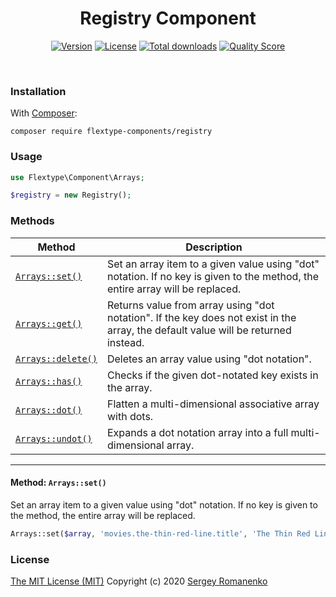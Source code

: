 <h1 align="center">Registry Component</h1>

<p align="center">
<a href="https://github.com/flextype-components/registry/releases"><img alt="Version" src="https://img.shields.io/github/release/flextype-components/registry.svg?label=version&color=green"></a> <a href="https://github.com/flextype-components/registry"><img src="https://img.shields.io/badge/license-MIT-blue.svg?color=green" alt="License"></a> <a href="https://github.com/flextype-components/registry"><img src="https://img.shields.io/github/downloads/flextype-components/registry/total.svg?color=green" alt="Total downloads"></a> <a href="https://scrutinizer-ci.com/g/flextype-components/registry?branch=master"><img src="https://img.shields.io/scrutinizer/g/flextype-components/registry.svg?branch=master&color=green" alt="Quality Score"></a>
</p>
<br>

### Installation

With [Composer](https://getcomposer.org):

```
composer require flextype-components/registry
```

### Usage

```php
use Flextype\Component\Arrays;

$registry = new Registry();
```

### Methods

| Method | Description |
|---|---|
| <a href="#array_set">`Arrays::set()`</a> | Set an array item to a given value using "dot" notation. If no key is given to the method, the entire array will be replaced. |
| <a href="#array_get">`Arrays::get()`</a> | Returns value from array using "dot notation". If the key does not exist in the array, the default value will be returned instead. |
| <a href="#array_delete">`Arrays::delete()`</a> | Deletes an array value using "dot notation". |
| <a href="#array_has">`Arrays::has()`</a> | Checks if the given dot-notated key exists in the array. |
| <a href="#array_dot">`Arrays::dot()`</a> | Flatten a multi-dimensional associative array with dots. |
| <a href="#array_undot">`Arrays::undot()`</a> | Expands a dot notation array into a full multi-dimensional array. |

<hr>

#### <a name="array_set"></a> Method: `Arrays::set()`

Set an array item to a given value using "dot" notation. If no key is given to the method, the entire array will be replaced.

```php
Arrays::set($array, 'movies.the-thin-red-line.title', 'The Thin Red Line');
```

### License
[The MIT License (MIT)](https://github.com/flextype-components/registry/blob/master/LICENSE.txt)
Copyright (c) 2020 [Sergey Romanenko](https://github.com/Awilum)

